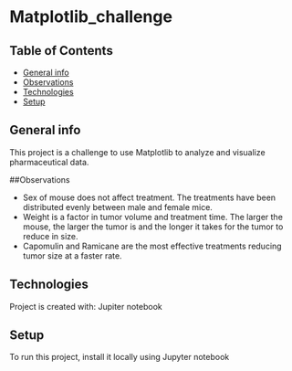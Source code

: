 # Matplotlib_challenge

## Table of Contents

* [General info](#general-info)
* [Observations](#observations)
* [Technologies](#technologies)
* [Setup](#setup)

## General info
This project is a challenge to use Matplotlib to analyze and visualize pharmaceutical data.

##Observations
- Sex of mouse does not affect treatment.  The treatments have been distributed evenly between male and female mice.
- Weight is a factor in tumor volume and treatment time.  The larger the mouse, the larger the tumor is and the longer it takes for the tumor to reduce in size.
- Capomulin and Ramicane are the most effective treatments reducing tumor size at a faster rate.  
	
## Technologies
Project is created with: Jupiter notebook	

## Setup
To run this project, install it locally using Jupyter notebook
